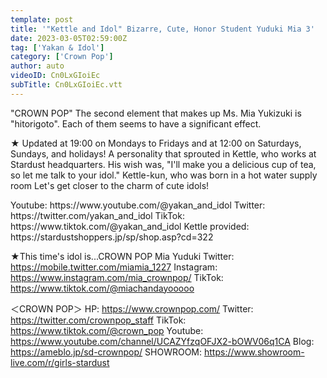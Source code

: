 ```yaml
---
template: post
title: '"Kettle and Idol" Bizarre, Cute, Honor Student Yuduki Mia 3'
date: 2023-03-05T02:59:00Z
tag: ['Yakan & Idol']
category: ['Crown Pop']
author: auto 
videoID: Cn0LxGIoiEc
subTitle: Cn0LxGIoiEc.vtt
---
```

"CROWN POP" The second element that makes up Ms. Mia Yukizuki is "hitorigoto".
Each of them seems to have a significant effect.

★ Updated at 19:00 on Mondays to Fridays and at 12:00 on Saturdays, Sundays, and holidays!
A personality that sprouted in Kettle, who works at Stardust headquarters.
His wish was, "I'll make you a delicious cup of tea, so let me talk to your idol."
Kettle-kun, who was born in a hot water supply room
Let's get closer to the charm of cute idols!

<Kettle and Idol>
Youtube: https://www.youtube.com/@yakan_and_idol
Twitter: https://twitter.com/yakan_and_idol
TikTok: https://www.tiktok.com/@yakan_and_idol
Kettle provided: https://stardustshoppers.jp/sp/shop.asp?cd=322

★This time's idol is...CROWN POP Mia Yuduki
<Snow Moon Heart Love>
Twitter: https://mobile.twitter.com/miamia_1227
Instagram: https://www.instagram.com/mia_crownpop/
TikTok: https://www.tiktok.com/@miachandayooooo

＜CROWN POP＞
HP: https://www.crownpop.com/
Twitter: https://twitter.com/crownpop_staff
TikTok: https://www.tiktok.com/@crown_pop
Youtube: https://www.youtube.com/channel/UCAZYfzqOFJX2-bOWV06q1CA
Blog: https://ameblo.jp/sd-crownpop/
SHOWROOM: https://www.showroom-live.com/r/girls-stardust